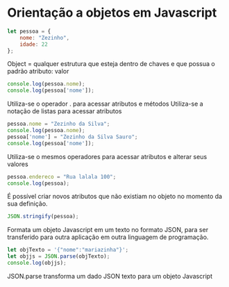 # Orientação a objetos em Javascript

```javascript
let pessoa = {
    nome: "Zezinho",
    idade: 22
};
```
Object = qualquer estrutura que esteja dentro de chaves e que possua o padrão atributo: valor

```javascript
console.log(pessoa.nome);
console.log(pessoa['nome']);
```
Utiliza-se o operador . para acessar atributos e métodos
Utiliza-se a notação de listas para acessar atributos

```javascript
pessoa.nome = "Zezinho da Silva";
console.log(pessoa.nome);
pessoa['nome'] = "Zezinho da Silva Sauro";
console.log(pessoa['nome']);
```
Utiliza-se o mesmos operadores para acessar atributos e alterar seus valores
```javascript
pessoa.endereco = "Rua lalala 100";
console.log(pessoa);
```
É possível criar novos atributos que não existiam no objeto no momento da sua definição.

```javascript
JSON.stringify(pessoa);
```
Formata um objeto Javascript em um texto no formato JSON, para ser transferido para outra aplicação em outra linguagem de programação.

```javascript
let objTexto = '{"nome":"mariazinha"}';
let objjs = JSON.parse(objTexto);
console.log(objjs);
```
JSON.parse transforma um dado JSON texto para um objeto Javascript

